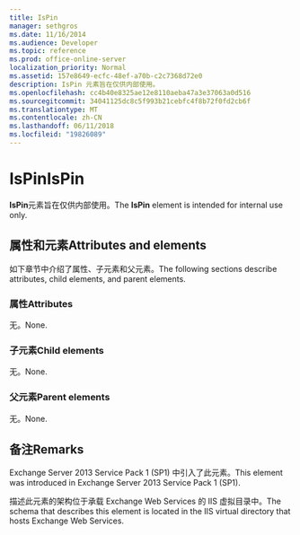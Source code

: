 ```yaml
---
title: IsPin
manager: sethgros
ms.date: 11/16/2014
ms.audience: Developer
ms.topic: reference
ms.prod: office-online-server
localization_priority: Normal
ms.assetid: 157e8649-ecfc-48ef-a70b-c2c7368d72e0
description: IsPin 元素旨在仅供内部使用。
ms.openlocfilehash: cc4b40e8325ae12e8110aeba47a3e37063a0d516
ms.sourcegitcommit: 34041125dc8c5f993b21cebfc4f8b72f0fd2cb6f
ms.translationtype: MT
ms.contentlocale: zh-CN
ms.lasthandoff: 06/11/2018
ms.locfileid: "19826089"
---
```

# <a name="ispin"></a><span data-ttu-id="8f990-103">IsPin</span><span class="sxs-lookup"><span data-stu-id="8f990-103">IsPin</span></span>

<span data-ttu-id="8f990-104">**IsPin**元素旨在仅供内部使用。</span><span class="sxs-lookup"><span data-stu-id="8f990-104">The **IsPin** element is intended for internal use only.</span></span> 

## <a name="attributes-and-elements"></a><span data-ttu-id="8f990-105">属性和元素</span><span class="sxs-lookup"><span data-stu-id="8f990-105">Attributes and elements</span></span>

<span data-ttu-id="8f990-106">如下章节中介绍了属性、子元素和父元素。</span><span class="sxs-lookup"><span data-stu-id="8f990-106">The following sections describe attributes, child elements, and parent elements.</span></span>
  
### <a name="attributes"></a><span data-ttu-id="8f990-107">属性</span><span class="sxs-lookup"><span data-stu-id="8f990-107">Attributes</span></span>

<span data-ttu-id="8f990-108">无。</span><span class="sxs-lookup"><span data-stu-id="8f990-108">None.</span></span>
  
### <a name="child-elements"></a><span data-ttu-id="8f990-109">子元素</span><span class="sxs-lookup"><span data-stu-id="8f990-109">Child elements</span></span>

<span data-ttu-id="8f990-110">无。</span><span class="sxs-lookup"><span data-stu-id="8f990-110">None.</span></span>
  
### <a name="parent-elements"></a><span data-ttu-id="8f990-111">父元素</span><span class="sxs-lookup"><span data-stu-id="8f990-111">Parent elements</span></span>

<span data-ttu-id="8f990-112">无。</span><span class="sxs-lookup"><span data-stu-id="8f990-112">None.</span></span>
  
## <a name="remarks"></a><span data-ttu-id="8f990-113">备注</span><span class="sxs-lookup"><span data-stu-id="8f990-113">Remarks</span></span>

<span data-ttu-id="8f990-114">Exchange Server 2013 Service Pack 1 (SP1) 中引入了此元素。</span><span class="sxs-lookup"><span data-stu-id="8f990-114">This element was introduced in Exchange Server 2013 Service Pack 1 (SP1).</span></span>
  
<span data-ttu-id="8f990-115">描述此元素的架构位于承载 Exchange Web Services 的 IIS 虚拟目录中。</span><span class="sxs-lookup"><span data-stu-id="8f990-115">The schema that describes this element is located in the IIS virtual directory that hosts Exchange Web Services.</span></span>
  

